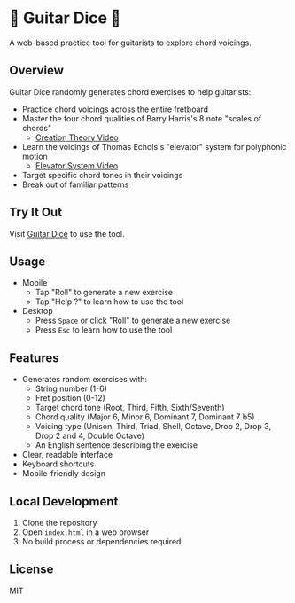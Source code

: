 # 🎸 Guitar Dice 🎲

A web-based practice tool for guitarists to explore chord voicings.

## Overview

Guitar Dice randomly generates chord exercises to help guitarists:
- Practice chord voicings across the entire fretboard
- Master the four chord qualities of Barry Harris's 8 note "scales of chords"
  - [Creation Theory Video](https://youtube.com/shorts/OmWSgjwroLM?si=wppGzLqn-ZotZuqs)
- Learn the voicings of Thomas Echols's "elevator" system for polyphonic motion
  - [Elevator System Video](https://www.youtube.com/watch?v=qYoSZqWLh7E)
- Target specific chord tones in their voicings
- Break out of familiar patterns

## Try It Out

Visit [Guitar Dice](https://trevritchie.github.io/Guitar-Dice/) to use the tool.

## Usage
- Mobile
  - Tap "Roll" to generate a new exercise
  - Tap "Help ?" to learn how to use the tool
- Desktop
  - Press `Space` or click "Roll" to generate a new exercise
  - Press `Esc` to learn how to use the tool

## Features
- Generates random exercises with:
  - String number (1-6)
  - Fret position (0-12)
  - Target chord tone (Root, Third, Fifth, Sixth/Seventh)
  - Chord quality (Major 6, Minor 6, Dominant 7, Dominant 7 b5)
  - Voicing type (Unison, Third, Triad, Shell, Octave, Drop 2, Drop 3, Drop 2 and 4, Double Octave)
  - An English sentence describing the exercise
- Clear, readable interface
- Keyboard shortcuts
- Mobile-friendly design

## Local Development
1. Clone the repository
2. Open `index.html` in a web browser
3. No build process or dependencies required

## License
MIT
